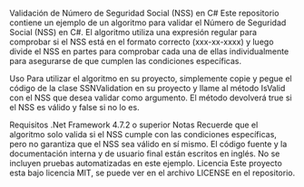 Validación de Número de Seguridad Social (NSS) en C#
Este repositorio contiene un ejemplo de un algoritmo para validar el Número de Seguridad Social (NSS) en C#. El algoritmo utiliza una expresión regular para comprobar si el NSS está en el formato correcto (xxx-xx-xxxx) y luego divide el NSS en partes para comprobar cada una de ellas individualmente para asegurarse de que cumplen las condiciones específicas.

Uso
Para utilizar el algoritmo en su proyecto, simplemente copie y pegue el código de la clase SSNValidation en su proyecto y llame al método IsValid con el NSS que desea validar como argumento. El método devolverá true si el NSS es válido y false si no lo es.

Requisitos
.Net Framework 4.7.2 o superior
Notas
Recuerde que el algoritmo solo valida si el NSS cumple con las condiciones específicas, pero no garantiza que el NSS sea válido en sí mismo.
El código fuente y la documentación interna y de usuario final están escritos en inglés.
No se incluyen pruebas automatizadas en este ejemplo.
Licencia
Este proyecto esta bajo licencia MIT, se puede ver en el archivo LICENSE en el repositorio.
